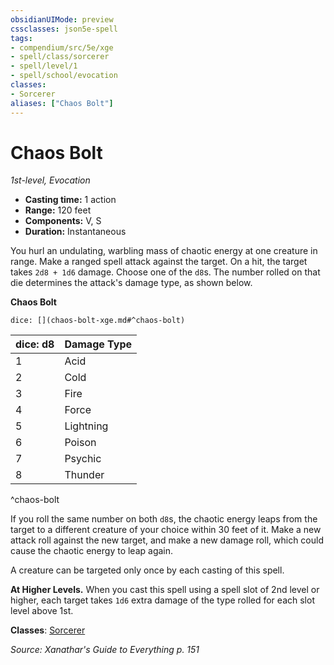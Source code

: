 ```yaml
---
obsidianUIMode: preview
cssclasses: json5e-spell
tags:
- compendium/src/5e/xge
- spell/class/sorcerer
- spell/level/1
- spell/school/evocation
classes:
- Sorcerer
aliases: ["Chaos Bolt"]
---
```

# Chaos Bolt
*1st-level, Evocation*  

- **Casting time:** 1 action
- **Range:** 120 feet
- **Components:** V, S
- **Duration:** Instantaneous

You hurl an undulating, warbling mass of chaotic energy at one creature in range. Make a ranged spell attack against the target. On a hit, the target takes `2d8 + 1d6` damage. Choose one of the `d8`s. The number rolled on that die determines the attack's damage type, as shown below.

**Chaos Bolt**

`dice: [](chaos-bolt-xge.md#^chaos-bolt)`

| dice: d8 | Damage Type |
|----------|-------------|
| 1 | Acid |
| 2 | Cold |
| 3 | Fire |
| 4 | Force |
| 5 | Lightning |
| 6 | Poison |
| 7 | Psychic |
| 8 | Thunder |
^chaos-bolt

If you roll the same number on both `d8`s, the chaotic energy leaps from the target to a different creature of your choice within 30 feet of it. Make a new attack roll against the new target, and make a new damage roll, which could cause the chaotic energy to leap again.

A creature can be targeted only once by each casting of this spell.

**At Higher Levels.** When you cast this spell using a spell slot of 2nd level or higher, each target takes `1d6` extra damage of the type rolled for each slot level above 1st.

**Classes**: [Sorcerer](/3-Mechanics/CLI/classes/sorcerer.md)

*Source: Xanathar's Guide to Everything p. 151*